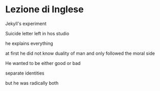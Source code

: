 # Lezione di Inglese


Jekyll's experiment

Suicide letter left in hos studio

he explains everything


at first he did not know duality of man and only followed the moral side

He wanted to be either good or bad

separate identities

but he was radically both
<!--stackedit_data:
eyJoaXN0b3J5IjpbOTUwNjY3NTYxXX0=
-->